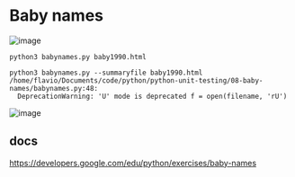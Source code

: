 #  Baby names

![image](https://user-images.githubusercontent.com/1257048/203403221-44b7de44-1ad2-4a7a-b1eb-ff20d5117a00.png)


    python3 babynames.py baby1990.html

    python3 babynames.py --summaryfile baby1990.html
    /home/flavio/Documents/code/python/python-unit-testing/08-baby-names/babynames.py:48:
      DeprecationWarning: 'U' mode is deprecated f = open(filename, 'rU')

![image](https://user-images.githubusercontent.com/1257048/203403387-6e30ecbb-8001-4f5a-87f2-6ad56509e565.png)


## docs

https://developers.google.com/edu/python/exercises/baby-names